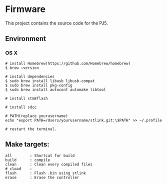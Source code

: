 # Firmware

This project contains the source code for the PJ5.

## Environment

### OS X

```
# install Homebrew(https://github.com/Homebrew/homebrew)
$ brew —version

# install dependencies
$ sudo brew install libusb libusb-compat
$ sudo brew install pkg-config
$ sudo brew install autoconf automake libtool

# install stm8flash

# install sdcc

# PATH(replace yourusername)
echo "export PATH=/Users/yourusername/stlink.git:\$PATH" >> ~/.profile

# restart the terminal.
```

## Make targets:
```
all        : Shortcut for build
build      : compile
clean      : Clean every compiled files
# cload    :
flash      : Flash .bin using stlink
erase      : Erase the controller
```
